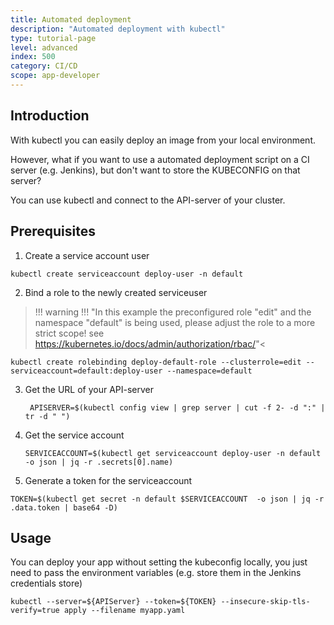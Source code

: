 ```yaml
---
title: Automated deployment
description: "Automated deployment with kubectl"
type: tutorial-page
level: advanced
index: 500
category: CI/CD
scope: app-developer
---
```


## Introduction
With kubectl you can easily deploy an image from your local environment.

However, what if you want to use a automated deployment script on a CI server (e.g. Jenkins), but don't want to store 
the KUBECONFIG on that server?

You can use kubectl and connect to the API-server of your cluster.

## Prerequisites
1. Create a service account user

  ```
  kubectl create serviceaccount deploy-user -n default
  ```

2. Bind a role to the newly created serviceuser
>!!! warning !!! "In this example the preconfigured role \"edit\" and the namespace \"default\" is being used, please adjust the role to a more strict scope! see https://kubernetes.io/docs/admin/authorization/rbac/"<

   ```
   kubectl create rolebinding deploy-default-role --clusterrole=edit --serviceaccount=default:deploy-user --namespace=default
```

3. Get the URL of your API-server

   ```
    APISERVER=$(kubectl config view | grep server | cut -f 2- -d ":" | tr -d " ")
   ```


4. Get the service account
   ```
   SERVICEACCOUNT=$(kubectl get serviceaccount deploy-user -n default -o json | jq -r .secrets[0].name)
   ```

5. Generate a token for the serviceaccount
  ```
  TOKEN=$(kubectl get secret -n default $SERVICEACCOUNT  -o json | jq -r .data.token | base64 -D)
  ```

## Usage
You can deploy your app without setting the kubeconfig locally, you just need to pass the environment variables (e.g. store them in the Jenkins credentials store)
  ```
  kubectl --server=${APIServer} --token=${TOKEN} --insecure-skip-tls-verify=true apply --filename myapp.yaml
  ```
